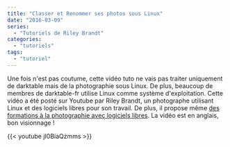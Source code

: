```yaml
---
title: "Classer et Renommer ses photos sous Linux"
date: "2016-03-09"
series:
  - "Tutoriels de Riley Brandt"
categories: 
  - "tutoriels"
tags: 
  - "tutoriel"
---
```


Une fois n'est pas coutume, cette vidéo tuto ne vais pas traiter uniquement de darktable mais de la photographie sous Linux. De plus, beaucoup de membres de darktable-fr utilise Linux comme système d'exploitation. Cette vidéo a été posté sur Youtube par Riley Brandt, un photographe utilisant Linux et des logiciels libres pour son travail. De plus, il propose même [des formations à la photographie avec logiciels libres](http://www.rileybrandt.com/lessons/). La vidéo est en anglais, bon visionnage !

 

{{< youtube jI0BiaQzmms >}}
